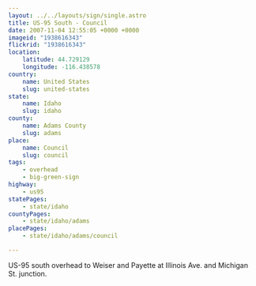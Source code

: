 ```yaml
---
layout: ../../layouts/sign/single.astro
title: US-95 South - Council
date: 2007-11-04 12:55:05 +0000 +0000
imageid: "1938616343"
flickrid: "1938616343"
location:
    latitude: 44.729129
    longitude: -116.438578
country:
    name: United States
    slug: united-states
state:
    name: Idaho
    slug: idaho
county:
    name: Adams County
    slug: adams
place:
    name: Council
    slug: council
tags:
    - overhead
    - big-green-sign
highway:
    - us95
statePages:
    - state/idaho
countyPages:
    - state/idaho/adams
placePages:
    - state/idaho/adams/council

---
```

US-95 south overhead to Weiser and Payette at Illinois Ave. and Michigan St. junction.